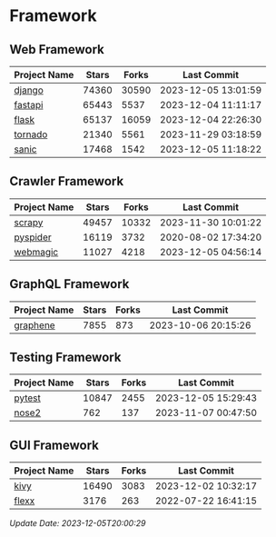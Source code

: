 # Framework

## Web Framework
| Project Name | Stars | Forks | Last Commit |
| ------------ | ----- | ----- | ----------- |
| [django](https://github.com/django/django) | 74360 | 30590 | 2023-12-05 13:01:59 |
| [fastapi](https://github.com/tiangolo/fastapi) | 65443 | 5537 | 2023-12-04 11:11:17 |
| [flask](https://github.com/pallets/flask) | 65137 | 16059 | 2023-12-04 22:26:30 |
| [tornado](https://github.com/tornadoweb/tornado) | 21340 | 5561 | 2023-11-29 03:18:59 |
| [sanic](https://github.com/sanic-org/sanic) | 17468 | 1542 | 2023-12-05 11:18:22 |

## Crawler Framework
| Project Name | Stars | Forks | Last Commit |
| ------------ | ----- | ----- | ----------- |
| [scrapy](https://github.com/scrapy/scrapy) | 49457 | 10332 | 2023-11-30 10:01:22 |
| [pyspider](https://github.com/binux/pyspider) | 16119 | 3732 | 2020-08-02 17:34:20 |
| [webmagic](https://github.com/code4craft/webmagic) | 11027 | 4218 | 2023-12-05 04:56:14 |

## GraphQL Framework
| Project Name | Stars | Forks | Last Commit |
| ------------ | ----- | ----- | ----------- |
| [graphene](https://github.com/graphql-python/graphene) | 7855 | 873 | 2023-10-06 20:15:26 |

## Testing Framework
| Project Name | Stars | Forks | Last Commit |
| ------------ | ----- | ----- | ----------- |
| [pytest](https://github.com/pytest-dev/pytest) | 10847 | 2455 | 2023-12-05 15:29:43 |
| [nose2](https://github.com/nose-devs/nose2) | 762 | 137 | 2023-11-07 00:47:50 |

## GUI Framework
| Project Name | Stars | Forks | Last Commit |
| ------------ | ----- | ----- | ----------- |
| [kivy](https://github.com/kivy/kivy) | 16490 | 3083 | 2023-12-02 10:32:17 |
| [flexx](https://github.com/flexxui/flexx) | 3176 | 263 | 2022-07-22 16:41:15 |

*Update Date: 2023-12-05T20:00:29*